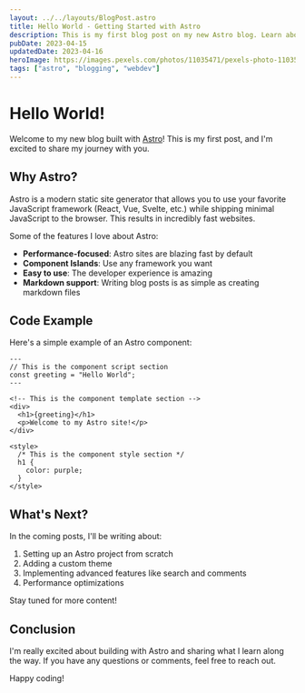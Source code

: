 ```yaml
---
layout: ../../layouts/BlogPost.astro
title: Hello World - Getting Started with Astro
description: This is my first blog post on my new Astro blog. Learn about my journey getting Astro up and running!
pubDate: 2023-04-15
updatedDate: 2023-04-16
heroImage: https://images.pexels.com/photos/11035471/pexels-photo-11035471.jpeg
tags: ["astro", "blogging", "webdev"]
---
```


# Hello World!

Welcome to my new blog built with [Astro](https://astro.build/)! This is my first post, and I'm excited to share my journey with you.

## Why Astro?

Astro is a modern static site generator that allows you to use your favorite JavaScript framework (React, Vue, Svelte, etc.) while shipping minimal JavaScript to the browser. This results in incredibly fast websites.

Some of the features I love about Astro:

- **Performance-focused**: Astro sites are blazing fast by default
- **Component Islands**: Use any framework you want
- **Easy to use**: The developer experience is amazing
- **Markdown support**: Writing blog posts is as simple as creating markdown files

## Code Example

Here's a simple example of an Astro component:

```astro
---
// This is the component script section
const greeting = "Hello World";
---

<!-- This is the component template section -->
<div>
  <h1>{greeting}</h1>
  <p>Welcome to my Astro site!</p>
</div>

<style>
  /* This is the component style section */
  h1 {
    color: purple;
  }
</style>
```

## What's Next?

In the coming posts, I'll be writing about:

1. Setting up an Astro project from scratch
2. Adding a custom theme
3. Implementing advanced features like search and comments
4. Performance optimizations

Stay tuned for more content!

## Conclusion

I'm really excited about building with Astro and sharing what I learn along the way. If you have any questions or comments, feel free to reach out.

Happy coding!